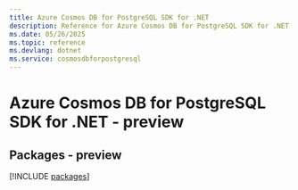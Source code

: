 ```yaml
---
title: Azure Cosmos DB for PostgreSQL SDK for .NET
description: Reference for Azure Cosmos DB for PostgreSQL SDK for .NET
ms.date: 05/26/2025
ms.topic: reference
ms.devlang: dotnet
ms.service: cosmosdbforpostgresql
---
```

# Azure Cosmos DB for PostgreSQL SDK for .NET - preview
## Packages - preview
[!INCLUDE [packages](cosmos-db-for-postgresql-index.md)]